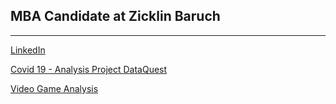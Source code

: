 

## MBA Candidate at Zicklin Baruch 

---


[LinkedIn](https://www.linkedin.com/in/victoriavayner/)


[Covid 19 - Analysis Project DataQuest](https://github.com/vikivayner/covid19analysis/blob/main/COVID19%20Analysis.R)

[Video Game Analysis](https://github.com/vikivayner/GamesAnalysis)
